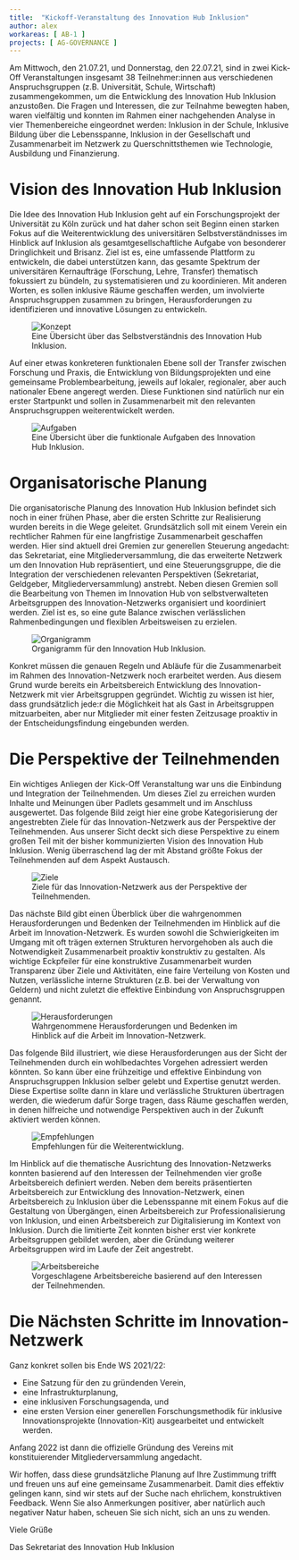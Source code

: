 ```yaml
---
title:  "Kickoff-Veranstaltung des Innovation Hub Inklusion"
author: alex
workareas: [ AB-1 ]
projects: [ AG-GOVERNANCE ]
---
```

Am Mittwoch, den 21.07.21, und Donnerstag, den 22.07.21, sind in zwei Kick-Off Veranstaltungen insgesamt 38 Teilnehmer:innen aus verschiedenen Anspruchsgruppen (z.B. Universität, Schule, Wirtschaft) zusammengekommen, um die Entwicklung des Innovation Hub Inklusion anzustoßen. Die Fragen und Interessen, die zur Teilnahme bewegten haben, waren vielfältig und konnten im Rahmen einer nachgehenden Analyse in vier Themenbereiche eingeordnet werden: Inklusion in der Schule, Inklusive Bildung über die Lebensspanne, Inklusion in der Gesellschaft und Zusammenarbeit im Netzwerk zu Querschnittsthemen wie Technologie, Ausbildung und Finanzierung.

# Vision des Innovation Hub Inklusion

Die Idee des Innovation Hub Inklusion geht auf ein Forschungsprojekt der Universität zu Köln zurück und hat daher schon seit Beginn einen starken Fokus auf die Weiterentwicklung des universitären Selbstverständnisses im Hinblick auf Inklusion als gesamtgesellschaftliche Aufgabe von besonderer Dringlichkeit und Brisanz. Ziel ist es, eine umfassende Plattform zu entwickeln, die dabei unterstützen kann, das gesamte Spektrum der universitären Kernaufträge (Forschung, Lehre, Transfer) thematisch fokussiert zu bündeln, zu systematisieren und zu koordinieren. Mit anderen Worten, es sollen inklusive Räume geschaffen werden, um involvierte Anspruchsgruppen zusammen zu bringen, Herausforderungen zu identifizieren und innovative Lösungen zu entwickeln. 

<figure>
  <img src="/assets/images/posts/konzept.svg" alt="Konzept"/>
  <figcaption>Eine Übersicht über das Selbstverständnis des Innovation Hub Inklusion.</figcaption>
</figure>

Auf einer etwas konkreteren funktionalen Ebene soll der Transfer zwischen Forschung und Praxis, die Entwicklung von Bildungsprojekten und eine gemeinsame Problembearbeitung, jeweils auf lokaler, regionaler, aber auch nationaler Ebene angeregt werden. Diese Funktionen sind natürlich nur ein erster Startpunkt und sollen in Zusammenarbeit mit den relevanten Anspruchsgruppen weiterentwickelt werden.

<figure>
  <img src="/assets/images/posts/aufgaben.svg" alt="Aufgaben"/>
  <figcaption>Eine Übersicht über die funktionale Aufgaben des Innovation Hub Inklusion.</figcaption>
</figure>

# Organisatorische Planung

Die organisatorische Planung des Innovation Hub Inklusion befindet sich noch in einer frühen Phase, aber die ersten Schritte zur Realisierung wurden bereits in die Wege geleitet. Grundsätzlich soll mit einem Verein ein rechtlicher Rahmen für eine langfristige Zusammenarbeit geschaffen werden. Hier sind aktuell drei Gremien zur generellen Steuerung angedacht: das Sekretariat, eine Mitgliederversammlung, die das erweiterte Netzwerk um den Innovation Hub repräsentiert, und eine Steuerungsgruppe, die die Integration der verschiedenen relevanten Perspektiven (Sekretariat, Geldgeber, Mitgliederversammlung) anstrebt. Neben diesen Gremien soll die Bearbeitung von Themen im Innovation Hub von selbstverwalteten Arbeitsgruppen des Innovation-Netzwerks organisiert und koordiniert werden. Ziel ist es, so eine gute Balance zwischen verlässlichen Rahmenbedingungen und flexiblen Arbeitsweisen zu erzielen.

<figure>
  <img src="/assets/images/posts/organigramm.png" alt="Organigramm"/>
  <figcaption>Organigramm für den Innovation Hub Inklusion.</figcaption>
</figure>

Konkret müssen die genauen Regeln und Abläufe für die Zusammenarbeit im Rahmen des Innovation-Netzwerk noch erarbeitet werden. Aus diesem Grund wurde bereits ein Arbeitsbereich Entwicklung des Innovation-Netzwerk mit vier Arbeitsgruppen gegründet. Wichtig zu wissen ist hier, dass grundsätzlich jede:r die Möglichkeit hat als Gast in Arbeitsgruppen mitzuarbeiten, aber nur Mitglieder mit einer festen Zeitzusage proaktiv in der Entscheidungsfindung eingebunden werden.

# Die Perspektive der Teilnehmenden

Ein wichtiges Anliegen der Kick-Off Veranstaltung war uns die Einbindung und Integration der Teilnehmenden. Um dieses Ziel zu erreichen wurden Inhalte und Meinungen über Padlets gesammelt und im Anschluss ausgewertet. Das folgende Bild zeigt hier eine grobe Kategorisierung der angestrebten Ziele für das Innovation-Netzwerk aus der Perspektive der Teilnehmenden. Aus unserer Sicht deckt sich diese Perspektive zu einem großen Teil mit der bisher kommunizierten Vision des Innovation Hub Inklusion. Wenig überraschend lag der mit Abstand größte Fokus der Teilnehmenden auf dem Aspekt Austausch.

<figure>
  <img src="/assets/images/posts/ziele_teilnehmende.svg" alt="Ziele"/>
  <figcaption>Ziele für das Innovation-Netzwerk aus der Perspektive der Teilnehmenden.</figcaption>
</figure>

Das nächste Bild gibt einen Überblick über die wahrgenommen Herausforderungen und Bedenken der Teilnehmenden im Hinblick auf die Arbeit im Innovation-Netzwerk. Es wurden sowohl die Schwierigkeiten im Umgang mit oft trägen externen Strukturen hervorgehoben als auch die Notwendigkeit Zusammenarbeit proaktiv konstruktiv zu gestalten. Als wichtige Eckpfeiler für eine konstruktive Zusammenarbeit wurden Transparenz über Ziele und Aktivitäten, eine faire Verteilung von Kosten und Nutzen, verlässliche interne Strukturen (z.B. bei der Verwaltung von Geldern) und nicht zuletzt die effektive Einbindung von Anspruchsgruppen genannt. 

<figure>
  <img src="/assets/images/posts/herausforderungen.svg" alt="Herausforderungen"/>
  <figcaption>Wahrgenommene Herausforderungen und Bedenken im Hinblick auf die Arbeit im Innovation-Netzwerk.</figcaption>
</figure>

Das folgende Bild illustriert, wie diese Herausforderungen aus der Sicht der Teilnehmenden durch ein wohlbedachtes Vorgehen adressiert werden könnten. So kann über eine frühzeitige und effektive Einbindung von Anspruchsgruppen Inklusion selber gelebt und Expertise genutzt werden. Diese Expertise sollte dann in klare und verlässliche Strukturen übertragen werden, die wiederum dafür Sorge tragen, dass Räume geschaffen werden, in denen hilfreiche und notwendige Perspektiven auch in der Zukunft aktiviert werden können.

<figure class="text-center">
  <img src="/assets/images/posts/empfehlungen.svg" alt="Empfehlungen" style="max-width:400px"/>
  <figcaption>Empfehlungen für die Weiterentwicklung.</figcaption>
</figure>

Im Hinblick auf die thematische Ausrichtung des Innovation-Netzwerks konnten basierend auf den Interessen der Teilnehmenden vier große Arbeitsbereich definiert werden. Neben dem bereits präsentierten Arbeitsbereich zur Entwicklung des Innovation-Netzwerk, einen Arbeitsbereich zu Inklusion über die Lebensspanne mit einem Fokus auf die Gestaltung von Übergängen, einen Arbeitsbereich zur Professionalisierung von Inklusion, und einen Arbeitsbereich zur Digitalisierung im Kontext von Inklusion. Durch die limitierte Zeit konnten bisher erst vier konkrete Arbeitsgruppen gebildet werden, aber die Gründung weiterer Arbeitsgruppen wird im Laufe der Zeit angestrebt.

<figure>
  <img src="/assets/images/posts/arbeitsbereiche.svg" alt="Arbeitsbereiche"/>
  <figcaption>Vorgeschlagene Arbeitsbereiche basierend auf den Interessen der Teilnehmenden.</figcaption>
</figure>

# Die Nächsten Schritte im Innovation-Netzwerk

Ganz konkret sollen bis Ende WS 2021/22:
* Eine Satzung für den zu gründenden Verein,
* eine Infrastrukturplanung,
* eine inklusiven Forschungsagenda, und
* eine ersten Version einer generellen Forschungsmethodik für inklusive Innovationsprojekte (Innovation-Kit) ausgearbeitet und entwickelt werden.

Anfang 2022 ist dann die offizielle Gründung des Vereins mit konstituierender Mitgliederversammlung angedacht.

Wir hoffen, dass diese grundsätzliche Planung auf Ihre Zustimmung trifft und freuen uns auf eine gemeinsame Zusammenarbeit. Damit dies effektiv gelingen kann, sind wir stets auf der Suche nach ehrlichem, konstruktiven Feedback. Wenn Sie also Anmerkungen positiver, aber natürlich auch negativer Natur haben, scheuen Sie sich nicht, sich an uns zu wenden. 

Viele Grüße

Das Sekretariat des Innovation Hub Inklusion
